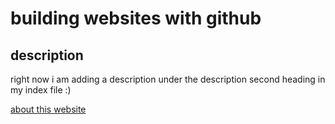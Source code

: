 # building websites with github

## description
right now i am adding a description under the description second heading in my index file :)

[about this website](about.md)
